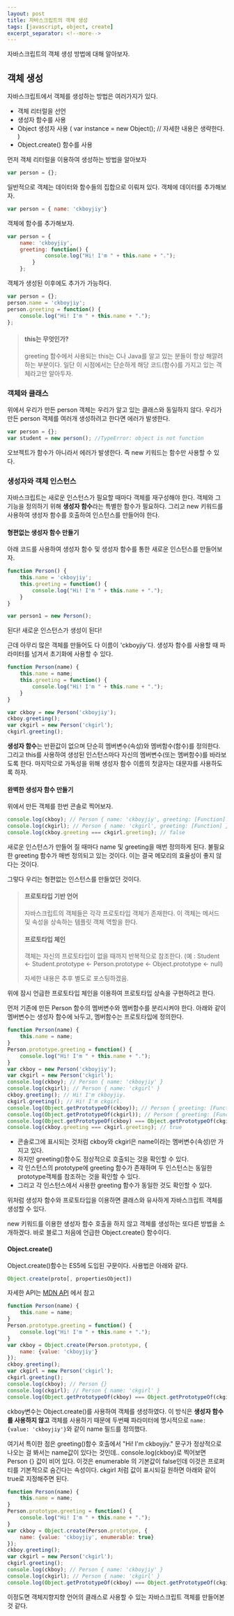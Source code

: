 ```yaml
---
layout: post
title: 자바스크립트의 객체 생성
tags: [javascript, object, create]
excerpt_separator: <!--more-->
---
```


자바스크립트의 객체 생성 방법에 대해 알아보자.
<!--more-->
## 객체 생성
자바스크립트에서 객체를 생성하는 방법은 여러가지가 있다.
* 객체 리터럴을 선언
* 생성자 함수를 사용
* Object 생성자 사용 ( var instance = new Object(); // 자세한 내용은 생략한다. )
* Object.create() 함수를 사용

먼저 객체 리터럴을 이용하여 생성하는 방법을 알아보자

```javascript
var person = {};
```

일반적으로 객체는 데이터와 함수들의 집합으로 이뤄져 있다. 객체에 데이터를 추가해보자.

```javascript
var person = { name: 'ckboyjiy'}
```

객체에 함수를 추가해보자.

```javascript
var person = {
    name: 'ckboyjiy',
    greeting: function() {
            console.log("Hi! I'm " + this.name + ".");
        }
    };
```
객체가 생성된 이후에도 추가가 가능하다.
```javascript
var person = {};
person.name = 'ckboyjiy';
person.greeting = function() {
    console.log("Hi! I'm " + this.name + ".");
};
```

> #### this는 무엇인가?
> greeting 함수에서 사용되는 this는 C나 Java를 알고 있는 분들이 항상 해깔려하는 부분이다.
일단 이 시점에서는 단순하게 해당 코드(함수)를 가지고 있는 객체라고만 알아두자.

### 객체와 클래스
위에서 우리가 만든 person 객체는 우리가 알고 있는 클래스와 동일하지 않다.
우리가 만든 person 객체를 여러개 생성하려고 한다면 에러가 발생한다.

```javascript
var person = {};
var student = new person(); //TypeError: object is not function
```

오브젝트가 함수가 아니라서 에러가 발생한다. 즉 new 키워드는 함수만 사용할 수 있다.

### 생성자와 객체 인스턴스
자바스크립트는 새로운 인스턴스가 필요할 때마다 객체를 재구성해야 한다.
객체와 그 기능을 정의하기 위해 **생성자 함수**라는 특별한 함수가 필요하다.
그리고 new 키워드를 사용하여 생성자 함수를 호출하여 인스턴스를 만들어야 한다.

#### 형편없는 생성자 함수 만들기
아래 코드를 사용하여 생성자 함수 및 생성자 함수를 통한 새로운 인스턴스를 만들어보자.
```javascript
function Person() {
    this.name = 'ckboyjiy';
    this.greeting = function() {
        console.log("Hi! I'm " + this.name + ".");
    }
}

var person1 = new Person();
```
된다! 새로운 인스턴스가 생성이 된다!

근데 아무리 많은 객체를 만들어도 다 이름이 'ckboyjiy'다. 생성자 함수를 사용할 때 파라미터를 넘겨서 초기화에 사용할 수 있다.
```javascript
function Person(name) {
    this.name = name;
    this.greeting = function() {
        console.log("Hi! I'm " + this.name + ".");
    }
}

var ckboy = new Person('ckboyjiy');
ckboy.greeting();
var ckgirl = new Person('ckgirl');
ckgirl.greeting();
```
**생성자 함수**는 반환값이 없으며 단순히 멤버변수(속성)와 멤버함수(함수)를 정의한다.
그리고 this를 사용하여 생성된 인스턴스마다 자신의 멤버변수(또는 멤버함수)를 바라보도록 한다.
마지막으로 가독성을 위해 생성자 함수 이름의 첫글자는 대문자를 사용하도록 하자.

#### 완벽한 생성자 함수 만들기
위에서 만든 객체를 한번 콘솔로 찍어보자.
```javascript
console.log(ckboy); // Person { name: 'ckboyjiy', greeting: [Function] }
console.log(ckgirl); // Person { name: 'ckgirl', greeting: [Function] }
console.log(ckboy.greeting === ckgirl.greeting); // false
```
새로운 인스턴스가 만들어 질 때마다 name 및 greeting을 매번 정의하게 된다.
불필요한 greeting 함수가 매번 정의되고 있는 것이다. 이는 결국 메모리의 효율성이 좋지 않다는 것이다.

그렇다 우리는 형편없는 인스턴스를 만들었던 것이다.

> #### **프로토타입 기반 언어**
> 자바스크립트의 객체들은 각각 프로토타입 객체가 존재한다. 이 객체는 메서드 및 속성을 상속하는 템플릿 객체 역할을 한다.
> #### **프로토타입 체인**
> 객체는 자신의 프로토타입이 없을 때까지 반복적으로 참조한다. (예 : Student <- Student.prototype <- Person.prototype <- Object.prototype <- null)
>
> 자세한 내용은 추후 별도로 포스팅하겠음.

위에 잠시 언급한 프로토타입 체인을 이용하여 프로토타입 상속을 구현하려고 한다.

먼저 기존에 만든 Person 함수의 멤버변수와 멤버함수를 분리시켜야 한다.
아래와 같이 멤버변수는 생성자 함수에 놔두고, 멤버함수는 프로토타입에 정의한다.

```javascript
function Person(name) {
    this.name = name;
}
Person.prototype.greeting = function() {
    console.log("Hi! I'm " + this.name + ".");
}
var ckboy = new Person('ckboyjiy');
var ckgirl = new Person('ckgirl');
console.log(ckboy); // Person { name: 'ckboyjiy' }
console.log(ckgirl); // Person { name: 'ckgirl' }
ckboy.greeting(); // Hi! I'm ckboyjiy.
ckgirl.greeting(); // Hi! I'm ckgirl.
console.log(Object.getPrototypeOf(ckboy)); // Person { greeting: [Function] }
console.log(Object.getPrototypeOf(ckgirl)); // Person { greeting: [Function] }
console.log(Object.getPrototypeOf(ckboy) === Object.getPrototypeOf(ckgirl)); // true
console.log(ckboy.greeting === ckgirl.greeting); // true
```

* 콘솔로그에 표시되는 것처럼 ckboy와 ckgirl은 name이라는 멤버변수(속성)만 가지고 있다.
* 하지만 greeting()함수도 정상적으로 호출되는 것을 확인할 수 있다.
* 각 인스턴스의 prototype에 greeting 함수가 존재하며 두 인스턴스는 동일한 prototype객체를 참조하는 것을 확인할 수 있다.
* 그리고 각 인스턴스에서 사용한 greeting 함수가 동일한 것도 확인할 수 있다.

위처럼 생성자 함수와 프로토타입을 이용하면 클래스와 유사하게 자바스크립트 객체를 생성할 수 있다.

new 키워드를 이용한 생성자 함수 호출을 하지 않고 객체를 생성하는 또다른 방법을 소개하겠다.
바로 블로그 처음에 언급한 Object.create() 함수이다.

#### Object.create()
Object.create()함수는 ES5에 도입된 구문이다.
사용법은 아래와 같다.
```javascript
Object.create(proto[, propertiesObject])
```
자세한 API는 [MDN API](https://developer.mozilla.org/en-US/docs/Web/JavaScript/Reference/Global_Objects/Object/create) 에서 참고

```javascript
function Person(name) {
    this.name = name;
}
Person.prototype.greeting = function() {
    console.log("Hi! I'm " + this.name + ".");
}
var ckboy = Object.create(Person.prototype, {
    name: {value: 'ckboyjiy'}
});
ckboy.greeting();
var ckgirl = new Person('ckgirl');
ckgirl.greeting();
console.log(ckboy); // Person {}
console.log(ckgirl); // Person { name: 'ckgirl' }
console.log(Object.getPrototypeOf(ckboy) === Object.getPrototypeOf(ckgirl)); // true
```
ckboy변수는 Object.create()를 사용하여 객체를 생성하였다.
이 방식은 **생성자 함수를 사용하지 않고** 객체를 사용하기 때문에 두번째 파라미터에 명시적으로 <code>name: {value: 'ckboyjiy'}</code>와 같이 name 필드를 정의했다.

여기서 특이한 점은 greeting()함수 호출에서 "Hi! I'm ckboyjiy." 문구가 정상적으로 나오는 걸 봐서는 name값이 있다는 것인데..
console.log(ckboy)로 찍어보면 Person {} 값이 비어 있다.
이것은 enumerable 의 기본값이 false인데 이것은 프로퍼티를 기본적으로 숨긴다는 속성이다. ckgirl 처럼 값이 표시되길 원하면 아래와 같이 true로 지정해주면 된다.

```javascript
function Person(name) {
    this.name = name;
}
Person.prototype.greeting = function() {
    console.log("Hi! I'm " + this.name + ".");
}
var ckboy = Object.create(Person.prototype, {
    name: {value: 'ckboyjiy', enumerable: true}
});
ckboy.greeting();
var ckgirl = new Person('ckgirl');
ckgirl.greeting();
console.log(ckboy); // Person { name: 'ckboyjiy' }
console.log(ckgirl); // Person { name: 'ckgirl' }
console.log(Object.getPrototypeOf(ckboy) === Object.getPrototypeOf(ckgirl)); // true
```

이정도면 객체지향지향 언어의 클래스로 사용할 수 있는 자바스크립트 객체를 만들어본 것 같다.